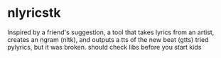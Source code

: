 # nlyricstk
Inspired by a friend's suggestion, a tool that takes lyrics from an artist, creates an ngram (nltk), and outputs a tts of the new beat (gtts)
tried pylyrics, but it was broken. should check libs before you start kids

